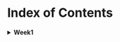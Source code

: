 # Index of Contents

<details>
  <summary>
    <b>Week1</b>
  </summary>
  <ul>
    <li>
      <a href="../Week1/Basics.playground/Contents.swift">Basics</a>
    </li>
    <ul>
        <li>Constants and Variables</li>
        <li>Type Annotations</li>
        <li>Naming Constants and Variables</li>
        <li>Printing Constants and Variables</li>
        <li>Comments</li>
        <li>Semicolons</li>
        <li>Floating-Point Numbers</li>
        <li>Type Safety and Type Inference</li>
        <li>Numeric Literals</li>
        <li>Type Aliases</li>
        <li>Booleans</li>
        <li>Tuples</li>
        <li>Optionals</li>
    </ul>
    <li>
      <a href="../Week1/BasicOperators.playground/Contents.swift">Basic Operators</a>
    </li>
    <ul>
        <li>Assignment Operator</li>
        <li>Arithmetic Operators</li>
        <li>Remainder Operator</li>
        <li>Unary Minus Operator</li>
        <li>Unary Plus Operator</li>
        <li>Compound Assignment Operators</li>
        <li>Comparison Operators</li>
        <li>Ternary Conditional Operator</li>
        <li>Nil-Coalescing Operator</li>
        <li>Range Operators</li>
        <ul>
          <li>Closed Range Operator</li>
          <li>Half-Open Range Operator</li>
          <li>One-Sided Ranges</li>
        </ul>
        <li>Logical Operators</li>
        <ul>
          <li>Logical NOT (!a) Operator</li>
          <li>Logical AND (a && b) Operator</li>
          <li>Logical OR (a || b) Operator</li>
        </ul>
    </ul>
    <li>
      <a href="../Week1/StringsAndCharacters.playground/Contents.swift">Strings and Characters</a>
    </li>
    <ul>
      <li>String Literals</li>
      <li>Multiline String Literals</li>
      <li>Special Characters in String Literals</li>
      <li>Initializing an Empty String</li>
      <li>String Mutability</li>
      <li>Strings Are Value Types</li>
      <li>Working with Characters</li>
      <li>Concatenating Strings and Characters</li>
      <li>String Interpolation</li>
      <li>Accessing and Modifying a String</li>
      <li>Inserting and Removing</li>
      <li>Substrings</li>
      <li>Comparing Strings</li>
      <li>Prefix and Suffix Equality</li>
    </ul>
    <li>
      <a href="../Week1/CollectionTypes.playground/Contents.swift">Collection Types</a>
    </li>
    <ul>
      <li>Documents</li>
      <ul>
        <li>
          <a href="../Documents/Week1/CollectionTypes/collection_types-intro.png">Documents/Collection Types</a>
        </li>
        <li>
          <a href="../Documents/Week1/CollectionTypes/collection_types-set-venn_diagram.png">Documents/Set Venn Diagram</a>
        </li>
        <li>
          <a href="../Documents/Week1/CollectionTypes/collection_types-set-euler_diagram.png">Documents/Set Euler Diagram</a>
        </li>
      </ul>
      <li>Array</li>
      <ul>
        <li>Creating an Empty Array</li>
        <li>Creating an Array with a Default Value</li>
        <li>Creating an Array by Adding Two Arrays Together</li>
        <li>Creating an Array with an Array Literal</li>
        <li>Accessing and Modifying an Array</li>
        <li>Iterating Over an Array</li>
        <li>Nested Array</li>
      </ul>
      <li>Set</li>
      <ul>
        <li>Creating and Initializing an Empty Set</li>
        <li>Creating a Set with an Array Literal</li>
        <li>Accessing and Modifying a Set</li>
        <li>Iterating Over a Set</li>
        <li>Performing Set Operations</li>
        <li>Fundamental Set Operations</li>
        <li>Set Membership and Equality</li>
      </ul>
      <li>Dictionary</li>
      <ul>
        <li>Creating an Empty Dictionary</li>
        <li>Creating a Dictionary with a Dictionary Literal</li>
        <li>Accessing and Modifying a Dictionary</li>
        <li>Iterating Over a Dictionary</li>
      </ul>
    </ul>
  </ul>
</details>